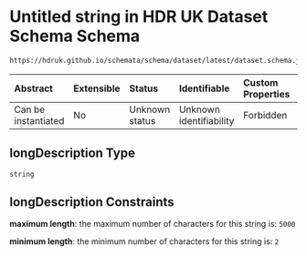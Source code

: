 # Untitled string in HDR UK Dataset Schema Schema

```txt
https://hdruk.github.io/schemata/schema/dataset/latest/dataset.schema.json#/definitions/longDescription
```



| Abstract            | Extensible | Status         | Identifiable            | Custom Properties | Additional Properties | Access Restrictions | Defined In                                                                                        |
| :------------------ | :--------- | :------------- | :---------------------- | :---------------- | :-------------------- | :------------------ | :------------------------------------------------------------------------------------------------ |
| Can be instantiated | No         | Unknown status | Unknown identifiability | Forbidden         | Allowed               | none                | [dataset.schema.json*](../../../schema/dataset/latest/dataset.schema.json "open original schema") |

## longDescription Type

`string`

## longDescription Constraints

**maximum length**: the maximum number of characters for this string is: `5000`

**minimum length**: the minimum number of characters for this string is: `2`
